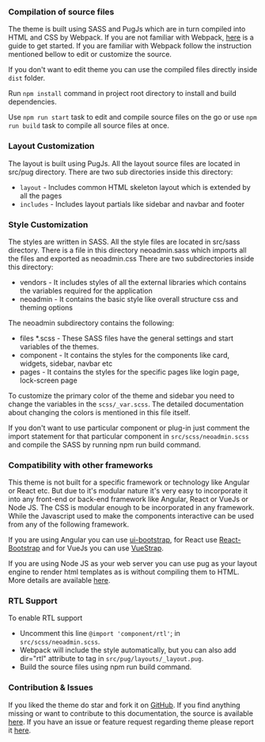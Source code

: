 ### Compilation of source files

The theme is built using SASS and PugJs which are in turn compiled into HTML and CSS by Webpack. If you are not familiar with Webpack, [here](https://webpack.js.org/guides/getting-started/) is a guide to get started. If you are familiar with Webpack follow the instruction mentioned bellow to edit or customize the source.

If you don't want to edit theme you can use the compiled files directly inside `dist` folder.

Run `npm install` command in project root directory to install and build dependencies.

Use `npm run start` task to edit and compile source files on the go or use `npm run build` task to compile all source files at once.

### Layout Customization

The layout is built using PugJs. All the layout source files are located in src/pug directory. There are two sub directories inside this directory:

* `layout` - Includes common HTML skeleton layout which is extended by all the pages
* `includes` - Includes layout partials like sidebar and navbar and footer

### Style Customization

The styles are written in SASS. All the style files are located in src/sass directory. There is a file in this directory neoadmin.sass which imports all the files and exported as neoadmin.css There are two subdirectories inside this directory:

* vendors - It includes styles of all the external libraries which contains the variables required for the application
* neoadmin - It contains the basic style like overall structure css and theming options

The neoadmin subdirectory contains the following:

* files *.scss - These SASS files have the general settings and start variables of the themes.
* component - It contains the styles for the components like card, widgets, sidebar, navbar etc
* pages - It contains the styles for the specific pages like login page, lock-screen page

To customize the primary color of the theme and sidebar you need to change the variables in the `scss/_var.scss`. The detailed documentation about changing the colors is mentioned in this file itself.

If you don't want to use particular component or plug-in just comment the import statement for that particular component in `src/scss/neoadmin.scss` and compile the SASS by running npm run build command.

### Compatibility with other frameworks

This theme is not built for a specific framework or technology like Angular or React etc. But due to it's modular nature it's very easy to incorporate it into any front-end or back-end framework like Angular, React or VueJs or Node JS. The CSS is modular enough to be incorporated in any framework. While the Javascript used to make the components interactive can be used from any of the following framework.

If you are using Angular you can use [ui-bootstrap](https://angular-ui.github.io/bootstrap/), for React use [React-Bootstrap](https://react-bootstrap.github.io/) and for VueJs you can use [VueStrap](https://yuche.github.io/vue-strap/).

If you are using Node JS as your web server you can use pug as your layout engine to render html templates as is without compiling them to HTML. More details are available [here](https://pugjs.org/api/express.html).

### RTL Support

To enable RTL support

* Uncomment this line `@import 'component/rtl'`; in `src/scss/neoadmin.scss`.
* Webpack will include the style automatically, but you can also add dir="rtl" attribute to <html> tag in `src/pug/layouts/_layout.pug`.
* Build the source files using npm run build command.

### Contribution & Issues

If you liked the theme do star and fork it on [GitHub](https://github.com/cesarcalicb/NeoAdmin). If you find anything missing or want to contribute to this documentation, the source is available [here](https://github.com/cesarcalicb/NeoAdmin/). If you have an issue or feature request regarding theme please report it [here](https://github.com/cesarcalicb/NeoAdmin/issues/new).
